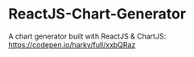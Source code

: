 # ReactJS-Chart-Generator
A chart generator built with ReactJS &amp; ChartJS: https://codepen.io/harky/full/xxbQRaz
